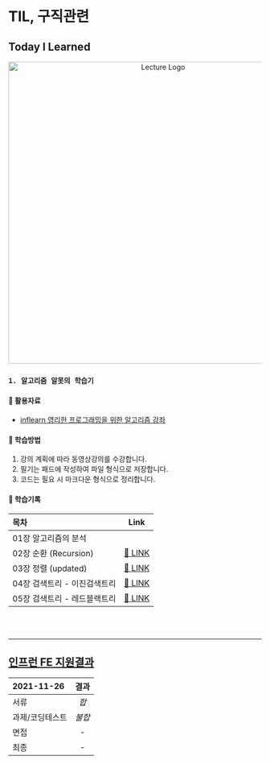 # TIL, 구직관련
## **Today I Learned**
<p align="center">
  <img src="https://cdn.inflearn.com/wp-content/uploads/algorith.png" width="600" alt="Lecture Logo"/>
</p>

### `1. 알고리즘 알못의 학습기`
#### 📑 활용자료
 - [inflearn 영리한 프로그래밍을 위한 알고리즘 강좌](https://inf.run/RfUx)

#### 📖 학습방법
1. 강의 계획에 따라 동영상강의를 수강합니다.
2. 필기는 패드에 작성하여 파일 형식으로 저장합니다.
3. 코드는 필요 시 마크다운 형식으로 정리합니다.

#### 📝 학습기록
| 목차                          |                            Link                             |
| :---------------------------- | :---------------------------------------------------------: |
| 01장 알고리즘의 분석          |    |
| 02장 순환 (Recursion)         |  [:link: LINK](./document/cleverProgramming/Chapter_01.md)  |
| 03장 정렬 (updated)           |  [:link: LINK](./document/cleverOrogramming/Chapter_02.md)  |
| 04장 검색트리 - 이진검색트리   |  [:link: LINK](./document/cleverProgramming/Chapter_03.md)  |
| 05장 검색트리 - 레드블랙트리   |  [:link: LINK](./document/cleverProgramming/Chapter_04.md)  |
<br><br>


-------------------------------
## **[인프런 FE 지원결과](./document/inflearnFETest/README.md)**
|  2021-11-26     |      결과     |
| :-------------- | :-----------: |
| 서류            |     _합_      |
| 과제/코딩테스트 |     _불합_    |
| 면접            |       -       |
| 최종            |       -       |
